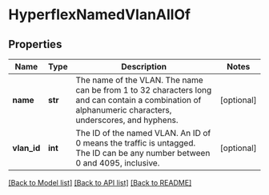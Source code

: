# HyperflexNamedVlanAllOf

## Properties
Name | Type | Description | Notes
------------ | ------------- | ------------- | -------------
**name** | **str** | The name of the VLAN.  The name can be from 1 to 32 characters long and can contain a combination of alphanumeric characters, underscores, and hyphens.    | [optional] 
**vlan_id** | **int** | The ID of the named VLAN. An ID of 0 means the traffic is untagged.  The ID can be any number between 0 and 4095, inclusive.     | [optional] 

[[Back to Model list]](../README.md#documentation-for-models) [[Back to API list]](../README.md#documentation-for-api-endpoints) [[Back to README]](../README.md)


